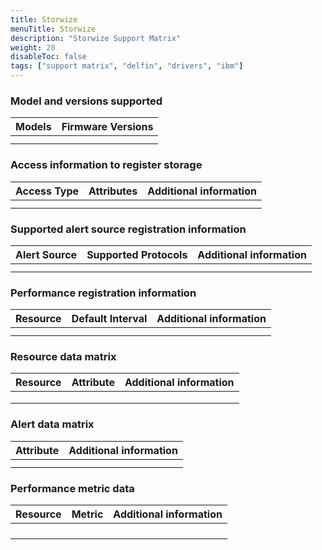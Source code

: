 ```yaml
---
title: Storwize
menuTitle: Storwize
description: "Storwize Support Matrix"
weight: 20
disableToc: false
tags: ["support matrix", "delfin", "drivers", "ibm"]
---
```


### Model and versions supported

<table>
    <thead>
        <tr>
            <th>Models</th>
            <th>Firmware Versions</th>
        </tr>
    </thead>
    <tbody>
        <tr>
           <td></td>
           <td></td>
        </tr>
        <tr>
            <td></td>
            <td></td>
        </tr>
    </tbody>
</table>

### Access information to register storage

<table>
    <thead>
        <tr>
            <th>Access Type</th>
            <th>Attributes</th>
            <th>Additional information</th>
        </tr>
    </thead>
    <tbody>
        <tr>
           <td rowspan="2"></td>
           <td></td>
           <td></td>
        </tr>
        <tr>
            <td></td>
            <td></td>
        </tr>
    </tbody>
</table>

### Supported alert source registration information

<table>
    <thead>
        <tr>
            <th>Alert Source</th>
            <th>Supported Protocols</th>
            <th>Additional information</th>
        </tr>
    </thead>
    <tbody>
        <tr>
           <td></td>
           <td></td>
           <td></td>
        </tr>
        <tr>
            <td></td>
            <td></td>
            <td></td>
        </tr>
    </tbody>
</table>

### Performance registration information

<table>
    <thead>
        <tr>
            <th>Resource</th>
            <th>Default Interval</th>
            <th>Additional information</th>
        </tr>
    </thead>
    <tbody>
        <tr>
           <td></td>
           <td></td>
           <td></td>
        </tr>
        <tr>
            <td></td>
            <td></td>
            <td></td>
        </tr>
    </tbody>
</table>

### Resource data matrix

<table>
    <thead>
        <tr>
            <th>Resource</th>
            <th>Attribute</th>
            <th>Additional information</th>
        </tr>
    </thead>
    <tbody>
        <tr>
            <td rowspan=3></td>
            <td></td>
            <td></td>
        </tr>
        <tr>
            <td></td>
            <td></td>
        </tr>
        <tr>
            <td></td>
            <td></td>
        </tr>
    </tbody>
</table>


### Alert data matrix

<table>
    <thead>
        <tr>
            <th>Attribute</th>
            <th>Additional information</th>
        </tr>
    </thead>
    <tbody>
        <tr>
           <td></td>
           <td></td>
        </tr>
        <tr>
            <td></td>
            <td></td>
        </tr>
    </tbody>
</table>

### Performance metric data

<table>
    <thead>
        <tr>
            <th>Resource</th>
            <th>Metric</th>
            <th>Additional information</th>
        </tr>
    </thead>
    <tbody>
        <tr>
            <td rowspan=3></td>
            <td></td>
            <td></td>
        </tr>
        <tr>
            <td></td>
            <td></td>
        </tr>
        <tr>
            <td></td>
            <td></td>
        </tr>
        <tr>
            <td></td>
            <td></td>
        </tr>
    </tbody>
</table>